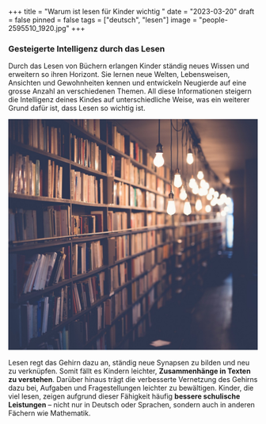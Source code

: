 +++
title = "Warum ist lesen für Kinder wichtig "
date = "2023-03-20"
draft = false
pinned = false
tags = ["deutsch", "lesen"]
image = "people-2595510_1920.jpg"
+++
### Gesteigerte Intelligenz durch das Lesen

Durch das Lesen von Büchern erlangen Kinder ständig neues Wissen und erweitern so ihren Horizont. Sie lernen neue Welten, Lebensweisen, Ansichten und Gewohnheiten kennen und entwickeln Neugierde auf eine grosse Anzahl an verschiedenen Themen. All diese Informationen steigern die Intelligenz deines Kindes auf unterschiedliche Weise, was ein weiterer Grund dafür ist, dass Lesen so wichtig ist.

![](books-2596809_1280.jpg)

Lesen regt das Gehirn dazu an, ständig neue Synapsen zu bilden und neu zu verknüpfen. Somit fällt es Kindern leichter, **Zusammenhänge in Texten zu verstehen**. Darüber hinaus trägt die verbesserte Vernetzung des Gehirns dazu bei, Aufgaben und Fragestellungen leichter zu bewältigen. Kinder, die viel lesen, zeigen aufgrund dieser Fähigkeit häufig **bessere schulische Leistungen** – nicht nur in Deutsch oder Sprachen, sondern auch in anderen Fächern wie Mathematik.